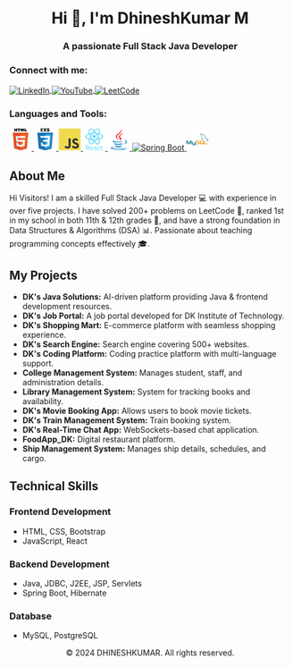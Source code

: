 <h1 align="center">Hi 👋, I'm DhineshKumar M</h1>
<h3 align="center">A passionate Full Stack Java Developer</h3>

<h3 align="left">Connect with me:</h3>
<p align="left">
  <a href="https://www.linkedin.com/in/dhineshkumar-m-b75b1a283/" target="blank">
    <img align="center" src="https://raw.githubusercontent.com/rahuldkjain/github-profile-readme-generator/master/src/images/icons/Social/linked-in-alt.svg" alt="LinkedIn" height="30" width="40" />
  </a>
  <a href="https://www.youtube.com/channel/UCTJZE4FAYXEB4Z1KS8VE_-G" target="blank">
    <img align="center" src="https://raw.githubusercontent.com/rahuldkjain/github-profile-readme-generator/master/src/images/icons/Social/youtube.svg" alt="YouTube" height="30" width="40" />
  </a>
  <a href="https://leetcode.com/dhineshdeveloper_07/" target="blank">
    <img align="center" src="https://raw.githubusercontent.com/rahuldkjain/github-profile-readme-generator/master/src/images/icons/Social/leet-code.svg" alt="LeetCode" height="30" width="40" />
  </a>
</p>

<h3 align="left">Languages and Tools:</h3>
<p align="left">
  <a href="https://www.w3schools.com/html/" target="_blank">
    <img src="https://raw.githubusercontent.com/devicons/devicon/master/icons/html5/html5-original-wordmark.svg" alt="HTML5" width="40" height="40"/>
  </a>
  <a href="https://www.w3schools.com/css/" target="_blank">
    <img src="https://raw.githubusercontent.com/devicons/devicon/master/icons/css3/css3-original-wordmark.svg" alt="CSS3" width="40" height="40"/>
  </a>
  <a href="https://developer.mozilla.org/en-US/docs/Web/JavaScript" target="_blank">
    <img src="https://raw.githubusercontent.com/devicons/devicon/master/icons/javascript/javascript-original.svg" alt="JavaScript" width="40" height="40"/>
  </a>
  <a href="https://reactjs.org/" target="_blank">
    <img src="https://raw.githubusercontent.com/devicons/devicon/master/icons/react/react-original-wordmark.svg" alt="React" width="40" height="40"/>
  </a>
  <a href="https://www.java.com" target="_blank">
    <img src="https://raw.githubusercontent.com/devicons/devicon/master/icons/java/java-original.svg" alt="Java" width="40" height="40"/>
  </a>
  <a href="https://spring.io/" target="_blank">
    <img src="https://www.vectorlogo.zone/logos/springio/springio-icon.svg" alt="Spring Boot" width="40" height="40"/>
  </a>
  <a href="https://www.mysql.com/" target="_blank">
    <img src="https://raw.githubusercontent.com/devicons/devicon/master/icons/mysql/mysql-original-wordmark.svg" alt="MySQL" width="40" height="40"/>
  </a>
</p>

<h2>About Me</h2>
<p>
  Hi Visitors! I am a skilled Full Stack Java Developer 💻 with experience in over five projects. I have solved 200+ problems on LeetCode 🎯, ranked 1st in my school in both 11th & 12th grades 🥇, and have a strong foundation in Data Structures & Algorithms (DSA) 📊. Passionate about teaching programming concepts effectively 🎓.
</p>

<h2>My Projects</h2>
<ul>
  <li><strong>DK's Java Solutions:</strong> AI-driven platform providing Java & frontend development resources.</li>
  <li><strong>DK's Job Portal:</strong> A job portal developed for DK Institute of Technology.</li>
  <li><strong>DK's Shopping Mart:</strong> E-commerce platform with seamless shopping experience.</li>
  <li><strong>DK's Search Engine:</strong> Search engine covering 500+ websites.</li>
  <li><strong>DK's Coding Platform:</strong> Coding practice platform with multi-language support.</li>
  <li><strong>College Management System:</strong> Manages student, staff, and administration details.</li>
  <li><strong>Library Management System:</strong> System for tracking books and availability.</li>
  <li><strong>DK's Movie Booking App:</strong> Allows users to book movie tickets.</li>
  <li><strong>DK's Train Management System:</strong> Train booking system.</li>
  <li><strong>DK's Real-Time Chat App:</strong> WebSockets-based chat application.</li>
  <li><strong>FoodApp_DK:</strong> Digital restaurant platform.</li>
  <li><strong>Ship Management System:</strong> Manages ship details, schedules, and cargo.</li>
</ul>

<h2>Technical Skills</h2>
<h3>Frontend Development</h3>
<ul>
  <li>HTML, CSS, Bootstrap</li>
  <li>JavaScript, React</li>
</ul>
<h3>Backend Development</h3>
<ul>
  <li>Java, JDBC, J2EE, JSP, Servlets</li>
  <li>Spring Boot, Hibernate</li>
</ul>
<h3>Database</h3>
<ul>
  <li>MySQL, PostgreSQL</li>
</ul>

<p align="center">© 2024 DHINESHKUMAR. All rights reserved.</p>
